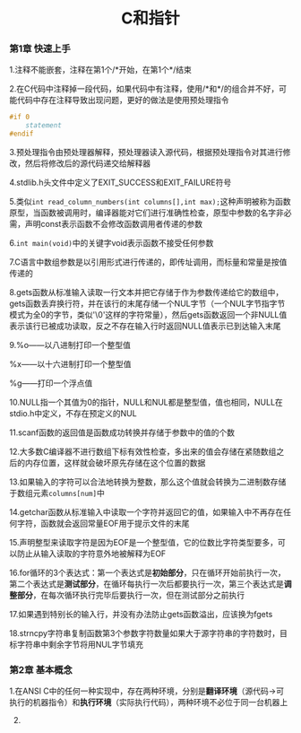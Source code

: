 

<h1 align='center'>C和指针</h1>

### 第1章 快速上手

1.注释不能嵌套，注释在第1个/*开始，在第1个\*/结束

2.在C代码中注释掉一段代码，如果代码中有注释，使用/*和\*/的组合并不好，可能代码中存在注释导致出现问题，更好的做法是使用预处理指令

```c
#if 0
	statement
#endif
```

3.预处理指令由预处理器解释，预处理器读入源代码，根据预处理指令对其进行修改，然后将修改后的源代码递交给解释器

4.stdlib.h头文件中定义了EXIT_SUCCESS和EXIT_FAILURE符号

5.类似```int read_column_numbers(int columns[],int max);```这种声明被称为函数原型，当函数被调用时，编译器能对它们进行准确性检查，原型中参数的名字非必需，声明const表示函数不会修改函数调用者传递的参数

6.```int main(void)```中的关键字void表示函数不接受任何参数

7.C语言中数组参数是以引用形式进行传递的，即传址调用，而标量和常量是按值传递的

8.gets函数从标准输入读取一行文本并把它存储于作为参数传递给它的数组中，gets函数丢弃换行符，并在该行的末尾存储一个NUL字节（一个NUL字节指字节模式为全0的字节，类似'\0'这样的字符常量），然后gets函数返回一个非NULL值表示该行已被成功读取，反之不存在输入行时返回NULL值表示已到达输入末尾

9.%o——以八进制打印一个整型值

%x——以十六进制打印一个整型值

%g——打印一个浮点值

10.NULL指一个其值为0的指针，NULL和NUL都是整型值，值也相同，NULL在stdio.h中定义，不存在预定义的NUL

11.scanf函数的返回值是函数成功转换并存储于参数中的值的个数

12.大多数C编译器不进行数组下标有效性检查，多出来的值会存储在紧随数组之后的内存位置，这样就会破坏原先存储在这个位置的数据

13.如果输入的字符可以合法地转换为整数，那么这个值就会转换为二进制数存储于数组元素```columns[num]```中

14.getchar函数从标准输入中读取一个字符并返回它的值，如果输入中不再存在任何字符，函数就会返回常量EOF用于提示文件的末尾

15.声明整型来读取字符是因为EOF是一个整型值，它的位数比字符类型要多，可以防止从输入读取的字符意外地被解释为EOF

16.for循环的3个表达式：第一个表达式是**初始部分**，只在循环开始前执行一次，第二个表达式是**测试部分**，在循环每执行一次后都要执行一次，第三个表达式是**调整部分**，在每次循环执行完毕后要执行一次，但在测试部分之前执行

17.如果遇到特别长的输入行，并没有办法防止gets函数溢出，应该换为fgets

18.strncpy字符串复制函数第3个参数字符数量如果大于源字符串的字符数时，目标字符串中剩余字节将用NUL字节填充

### 第2章 基本概念

1.在ANSI C中的任何一种实现中，存在两种环境，分别是**翻译环境**（源代码$\rightarrow$可执行的机器指令）和**执行环境**（实际执行代码），两种环境不必位于同一台机器上

2.

